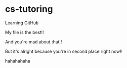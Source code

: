 # cs-tutoring
Learning GitHub


My file is the best!!

And you're mad about that!!

But it's alright because you're in second place right now!!

hahahahaha
